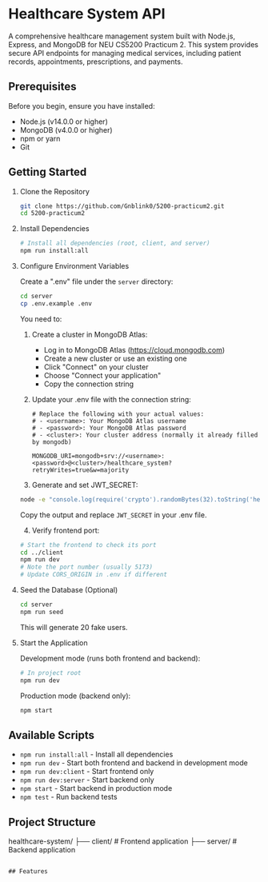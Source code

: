 # Healthcare System API

A comprehensive healthcare management system built with Node.js, Express, and MongoDB for NEU CS5200 Practicum 2. This system provides secure API endpoints for managing medical services, including patient records, appointments, prescriptions, and payments.

## Prerequisites

Before you begin, ensure you have installed:
- Node.js (v14.0.0 or higher)
- MongoDB (v4.0.0 or higher)
- npm or yarn
- Git

## Getting Started

1. Clone the Repository
   ```bash
   git clone https://github.com/Gnblink0/5200-practicum2.git
   cd 5200-practicum2
   ```

2. Install Dependencies
   ```bash
   # Install all dependencies (root, client, and server)
   npm run install:all
   ```

3. Configure Environment Variables

   Create a ".env" file under the `server` directory:
   ```bash
   cd server
   cp .env.example .env
   ```

   You need to:

   1. Create a cluster in MongoDB Atlas:
      - Log in to MongoDB Atlas (https://cloud.mongodb.com)
      - Create a new cluster or use an existing one
      - Click "Connect" on your cluster
      - Choose "Connect your application"
      - Copy the connection string

   2. Update your .env file with the connection string:
      ```
      # Replace the following with your actual values:
      # - <username>: Your MongoDB Atlas username
      # - <password>: Your MongoDB Atlas password
      # - <cluster>: Your cluster address (normally it already filled by mongodb)
      
      MONGODB_URI=mongodb+srv://<username>:<password>@<cluster>/healthcare_system?retryWrites=true&w=majority
      ```

   3. Generate and set JWT_SECRET:
   ```bash
   node -e "console.log(require('crypto').randomBytes(32).toString('hex'))"
   ```
   Copy the output and replace `JWT_SECRET` in your .env file.

   4. Verify frontend port:
   ```bash
   # Start the frontend to check its port
   cd ../client
   npm run dev
   # Note the port number (usually 5173)
   # Update CORS_ORIGIN in .env if different
   ```

4. Seed the Database (Optional)
   ```bash
   cd server
   npm run seed
   ```
   This will generate 20 fake users.

5. Start the Application

   Development mode (runs both frontend and backend):
   ```bash
   # In project root
   npm run dev
   ```

   Production mode (backend only):
   ```bash
   npm start
   ```

## Available Scripts

- `npm run install:all` - Install all dependencies
- `npm run dev` - Start both frontend and backend in development mode
- `npm run dev:client` - Start frontend only
- `npm run dev:server` - Start backend only
- `npm start` - Start backend in production mode
- `npm test` - Run backend tests

## Project Structure

healthcare-system/
├── client/           # Frontend application
├── server/           # Backend application
```

## Features
